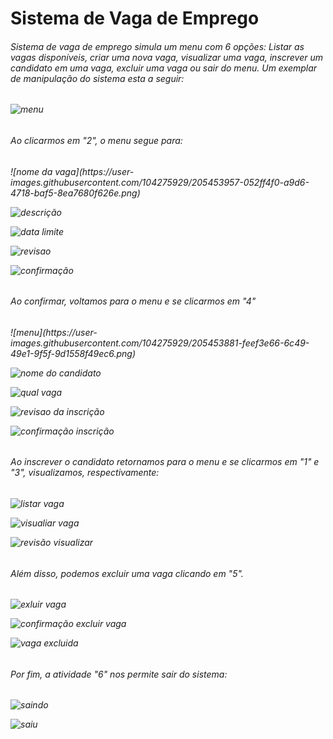 ﻿# Sistema de Vaga de Emprego
 
 <h6>Sistema de vaga de emprego simula um menu com 6 opções: Listar as vagas disponíveis, criar uma nova vaga, visualizar uma vaga, inscrever um candidato em uma vaga, excluir uma vaga ou sair do menu. Um exemplar de manipulação do sistema esta a seguir:<h6>


![menu](https://user-images.githubusercontent.com/104275929/205453881-feef3e66-6c49-49e1-9f5f-9d1558f49ec6.png)

<h6>Ao clicarmos em "2", o menu segue para:<h6>
![nome da vaga](https://user-images.githubusercontent.com/104275929/205453957-052ff4f0-a9d6-4718-baf5-8ea7680f626e.png)

![descrição](https://user-images.githubusercontent.com/104275929/205454009-c8f893e9-72e5-4ae1-895b-c9bee2ec97ab.png)

![data limite](https://user-images.githubusercontent.com/104275929/205454021-c31308e2-4b29-4f62-ac17-1400fec1938c.png)

![revisao](https://user-images.githubusercontent.com/104275929/205454085-cbe9e0e5-9e81-4f9a-bfa5-c40d38258f42.png)

![confirmação](https://user-images.githubusercontent.com/104275929/205454053-1f4ac43d-b939-4e3c-bd4e-5415938f5b50.png)

<h6>Ao confirmar, voltamos para o menu e se clicarmos em "4"<h6>
![menu](https://user-images.githubusercontent.com/104275929/205453881-feef3e66-6c49-49e1-9f5f-9d1558f49ec6.png)

![nome do candidato](https://user-images.githubusercontent.com/104275929/205454195-5e58b5fb-c108-47fc-8ad7-238728620252.png)

![qual vaga](https://user-images.githubusercontent.com/104275929/205454240-fe2e2e99-05e7-483e-8c38-aac8b64232fe.png)

![revisao da inscrição](https://user-images.githubusercontent.com/104275929/205454262-62797567-5598-4aa6-94a8-fe8dcac3457e.png)

![confirmação inscrição](https://user-images.githubusercontent.com/104275929/205454281-1d3e4e58-4215-4ce2-a1c6-53005e7d03ae.png)



<h6>Ao inscrever o candidato retornamos para o menu e se clicarmos em "1" e "3", visualizamos, respectivamente:<h6>

![listar vaga](https://user-images.githubusercontent.com/104275929/205454366-791c1eba-4f94-4525-8832-2f63d8899d97.png)

![visualiar vaga](https://user-images.githubusercontent.com/104275929/205454368-1b8376aa-1361-4dad-99a3-b0603af2a011.png)

![revisão visualizar](https://user-images.githubusercontent.com/104275929/205454498-6c390708-3a52-4bb4-9107-8a9b9f68e60a.png)


<h6>Além disso, podemos excluir uma vaga clicando em "5".<h6>

![exluir vaga](https://user-images.githubusercontent.com/104275929/205454523-9564279c-aaf1-4961-888d-56cd77c630e6.png)

![confirmação excluir vaga](https://user-images.githubusercontent.com/104275929/205454529-90a47045-2f7c-48ca-8935-ab20c65049b1.png)

![vaga excluida](https://user-images.githubusercontent.com/104275929/205454535-cdf4535e-2bc3-4188-89bd-20f650052c26.png)

<h6>Por fim, a atividade "6" nos permite sair do sistema:<h6>

![saindo](https://user-images.githubusercontent.com/104275929/205454572-07b82fc2-9653-401c-9e57-2d3652760267.png)

![saiu](https://user-images.githubusercontent.com/104275929/205454574-136865ec-ec4c-4f00-ab57-80d1ff56fa2c.png)
